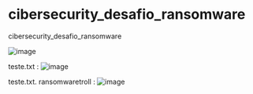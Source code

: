 # cibersecurity_desafio_ransomware
cibersecurity_desafio_ransomware

![image](https://github.com/user-attachments/assets/39f57ed0-ecf5-4032-a7e4-f22a7c3467a5)

teste.txt :
![image](https://github.com/user-attachments/assets/b179f71f-4986-416f-af02-5700b25aca16)

teste.txt. ransomwaretroll :
![image](https://github.com/user-attachments/assets/4a077588-ee07-46db-81c2-93c362346ab9)
